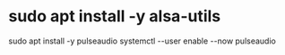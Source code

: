 # sudo apt install -y alsa-utils

sudo apt install -y pulseaudio
systemctl --user enable --now pulseaudio

